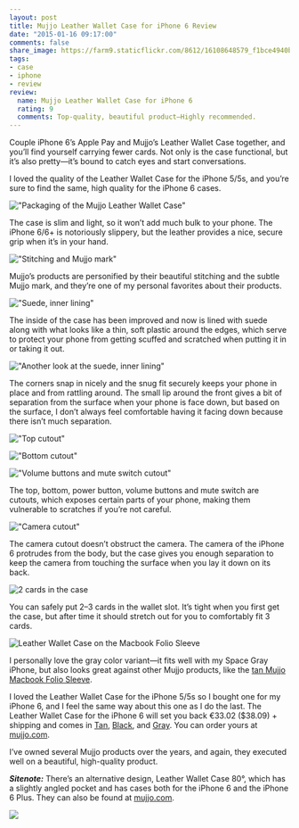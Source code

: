 ```yaml
---
layout: post
title: Mujjo Leather Wallet Case for iPhone 6 Review
date: "2015-01-16 09:17:00"
comments: false
share_image: https://farm9.staticflickr.com/8612/16108648579_f1bce4940b_c.jpg
tags:
- case
- iphone
- review
review:
  name: Mujjo Leather Wallet Case for iPhone 6
  rating: 9
  comments: Top-quality, beautiful product—Highly recommended.
---
```


Couple iPhone 6’s Apple Pay and Mujjo’s Leather Wallet Case together, and you’ll find yourself carrying fewer cards. Not only is the case functional, but it’s also pretty&mdash;it’s bound to catch eyes and start conversations.

<!--more-->

I loved the quality of the Leather Wallet Case for the iPhone 5/5s, and you’re sure to find the same, high quality for the iPhone 6 cases.

!["Packaging of the Mujjo Leather Wallet Case"](https://farm8.staticflickr.com/7525/16268858466_077ae940c3_c.jpg)

The case is slim and light, so it won’t add much bulk to your phone. The iPhone 6/6+ is notoriously slippery, but the leather provides a nice, secure grip when it’s in your hand.

!["Stitching and Mujjo mark"](https://farm8.staticflickr.com/7475/16293940582_3bebd67df7_c.jpg)

Mujjo’s products are personified by their beautiful stitching and the subtle Mujjo mark, and they’re one of my personal favorites about their products.

!["Suede, inner lining"](https://farm9.staticflickr.com/8642/16293939632_d3376856d2_c.jpg)

The inside of the case has been improved and now is lined with suede along with what looks like a thin, soft plastic around the edges, which serve to protect your phone from getting scuffed and scratched when putting it in or taking it out.

!["Another look at the suede, inner lining"](https://farm9.staticflickr.com/8603/16293938582_dabaa3c63f_c.jpg)

The corners snap in nicely and the snug fit securely keeps your phone in place and from rattling around. The small lip around the front gives a bit of separation from the surface when your phone is face down, but based on the surface, I don’t always feel comfortable having it facing down because there isn’t much separation.

!["Top cutout"](https://farm8.staticflickr.com/7464/16268851676_2058e3691e_c.jpg)

!["Bottom cutout"](https://farm8.staticflickr.com/7480/16293936002_3617fd71c2_c.jpg)

!["Volume buttons and mute switch cutout"](https://farm9.staticflickr.com/8617/15672373654_8fdaa28cfa_c.jpg)

The top, bottom, power button, volume buttons and mute switch are cutouts, which exposes certain parts of your phone, making them vulnerable to scratches if you’re not careful.

!["Camera cutout"](https://farm8.staticflickr.com/7482/16108651649_217fff0f10_c.jpg)

The camera cutout doesn’t obstruct the camera. The camera of the iPhone 6 protrudes from the body, but the case gives you enough separation to keep the camera from touching the surface when you lay it down on its back.

![2 cards in the case](https://farm9.staticflickr.com/8612/16108648579_f1bce4940b_c.jpg)

You can safely put 2–3 cards in the wallet slot. It’s tight when you first get the case, but after time it should stretch out for you to comfortably fit 3 cards.

![Leather Wallet Case on the Macbook Folio Sleeve](https://farm9.staticflickr.com/8656/15672371514_0a9b0f9faa_c.jpg)

I personally love the gray color variant—it fits well with my Space Gray iPhone, but also looks great against other Mujjo products, like the [tan Mujjo Macbook Folio Sleeve](/blog/mujjo-macbook-folio-sleeve/).

I loved the Leather Wallet Case for the iPhone 5/5s so I bought one for my iPhone 6, and I feel the same way about this one as I do the last. The Leather Wallet Case for the iPhone 6 will set you back €33.02 ($38.09) + shipping and comes in <a href="http://www.mujjo.com/the-sleeves-collection/iphone-sleeves/iphone-6-sleeves/leather-wallet-case-for-iphone-6-tan" target="_blank">Tan</a>, <a href="http://www.mujjo.com/the-sleeves-collection/iphone-sleeves/iphone-6-sleeves/leather-wallet-case-for-iphone-6-black" target="_blank">Black</a>, and <a href="http://www.mujjo.com/the-sleeves-collection/iphone-sleeves/iphone-6-sleeves/leather-wallet-case-for-iphone-6-gray" target="_blank">Gray</a>. You can order yours at <a href="http://www.mujjo.com/the-sleeves-collection/iphone-sleeves/" target="_blank">mujjo.com</a>.

I’ve owned several Mujjo products over the years, and again, they executed well on a beautiful, high-quality product.

***Sitenote:*** There’s an alternative design, Leather Wallet Case 80&deg;, which has a slightly angled pocket and has cases both for the iPhone 6 and the iPhone 6 Plus. They can also be found at <a href="http://www.mujjo.com/the-sleeves-collection/iphone-sleeves/" target="_blank">mujjo.com</a>.

![](http://www.mujjo.com/media/catalog/product/cache/1/image/9df78eab33525d08d6e5fb8d27136e95/l/e/leather-wallet-case-80_-for-iphone-6-gray-001.jpg)